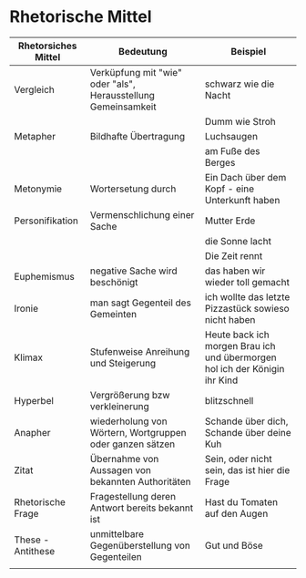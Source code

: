 # Rhetorische Mittel

Rhetorsiches Mittel | Bedeutung | Beispiel
-|-|-
Vergleich | Verküpfung mit "wie" oder "als", Herausstellung Gemeinsamkeit | schwarz wie die Nacht
|||Dumm wie Stroh
Metapher | Bildhafte Übertragung | Luchsaugen
|||am Fuße des Berges
Metonymie | Wortersetung durch | Ein Dach über dem Kopf - eine Unterkunft haben
Personifikation | Vermenschlichung einer Sache | Mutter Erde
|||die Sonne lacht
|||Die Zeit rennt
Euphemismus | negative Sache wird beschönigt| das haben wir wieder toll gemacht
Ironie | man sagt Gegenteil des Gemeinten | ich wollte das letzte Pizzastück sowieso nicht haben 
Klimax | Stufenweise Anreihung und Steigerung | Heute back ich morgen Brau ich und übermorgen hol ich der Königin ihr Kind
Hyperbel | Vergrößerung bzw verkleinerung | blitzschnell
Anapher |wiederholung von Wörtern, Wortgruppen oder ganzen sätzen| Schande über dich, Schande über deine Kuh
Zitat | Übernahme von Aussagen von bekannten Authoritäten | Sein, oder nicht sein, das ist hier die Frage
Rhetorische Frage | Fragestellung deren Antwort bereits bekannt ist | Hast du Tomaten auf den Augen
These - Antithese |unmittelbare Gegenüberstellung von Gegenteilen| Gut und Böse
|||

